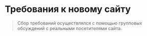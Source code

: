 # Требования к новому сайту

> Сбор требований осуществлялся с помощью групповых обсуждений с реальными посетителями сайта.

